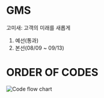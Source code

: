 # GMS

고미새: 고객의 미래를 새롭게

1. 예선(통과)
2. 본선(08/09 ~ 09/13)

# ORDER OF CODES

![Code flow chart](https://github.com/bokyoung96/GMS/assets/49546804/87d924d8-30b8-4068-afe1-8644c372f4fd)
